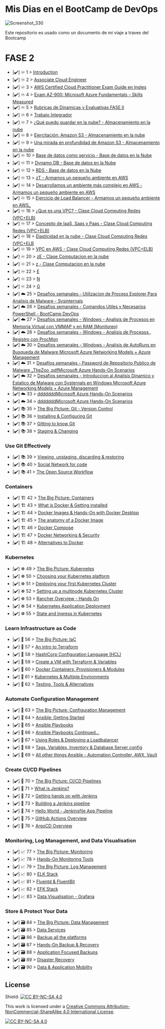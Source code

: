 # Mis Dias en el BootCamp de DevOps

<p align="center">

 ![Screenshot_330](https://user-images.githubusercontent.com/105083569/167223748-bc800af0-3529-4b80-8418-8ad53aec03c3.png)


Este repositorio es usado como un documento de mi viaje a traves del Bootcamp 
 
 
 
 
 
 
 
 
# FASE 2

- [✔️] ♾️ 1 > [Introduction](Days/day01.md)
- [✔️] ♾️ 2 > [Associate Cloud Engineer](Days/day02.md)
- [✔️] ♾️ 3 > [AWS Certified Cloud Practitioner Exam Guide en Ingles ](Days/day03.md)
- [✔️] ♾️ 4 > [Exam AZ-900: Microsoft Azure Fundamentals – Skills Measured](Days/day04.md)
- [✔️] ♾️ 5 > [Rubricas de Dinamicas y Evaluativas FASE II ](Days/day05.md)
- [✔️] ♾️ 6 > [Trabajo Integrador ](Days/day06.md)
- [✔️] ♾️ 7 > [¿Qué puedo guardar en la nube? - Almacenamiento en la nube](Days/day07.md)
- [✔️] ♾️ 8 > [Ejercitación: Amazon S3 - Almacenamiento en la nube](Days/day08.md)
- [✔️] ♾️ 9 > [Una mirada en profundidad de Amazon S3 - Almacenamiento en la nube](Days/day09.md)
- [✔️] ♾️ 10 > [Base de datos como servicio - Base de datos en la Nube](Days/day10.md)
- [✔️] ♾️ 11 > [Dynamo DB - Base de datos en la Nube](Days/day11.md)
- [✔️] ♾️ 12 > [RDS - Base de datos en la Nube](Days/day12.md)
- [✔️] ♾️ 13 > [zT  - Armamos un pequeño ambiente en AWS](Days/day13.md)
- [✔️] ♾️ 14 > [Desarrollamos un ambiente más complejo en AWS - Armamos un pequeño ambiente en AWS](Days/day14.md)
- [✔️] ♾️ 15 > [Ejercicio de Load Balancer  - Armamos un pequeño ambiente en AWS_](Days/day15.md)
- [✔️] ♾️ 16 > [¿Que es una VPC?    -  Clase Cloud Computing Redes (VPC+ELB)](Days/day16.md)
- [✔️] ♾️ 17 > [Concepto de IaaS, Saas y Paas   - Clase Cloud Computing Redes (VPC+ELB)](Days/day17.md)
- [✔️] ♾️ 18 > [Elasticidad en la nube    -   Clase Cloud Computing Redes (VPC+ELB](Days/day18.md)
- [✔️] ♾️ 19 > [VPC en AWS    -  Clase Cloud Computing Redes (VPC+ELB)](Days/day19.md)
- [✔️] ♾️ 20 > [zE    - Clase Computacion en la nube](Days/day20.md)
- [✔️] ♾️ 21 > [z     - Clase Computacion en la nube](Days/day21.md)
- [✔️] ♾️ 22 > [E ](Days/day22.md)
- [✔️] ♾️ 23 > [N](Days/day23.md)
- [✔️] ♾️ 24 > [G](Days/day24.md)
- [✔️] ☁️ 25 > [Desafíos semanales - Utilizacion de Process Explorer Para Analisis de Malware - Sysinternals ](Days/day25.md)
- [✔️] ☁️ 26 > [Desafíos semanales - Comandos Utiles y Necesarios PowerShell - BootCamp DevOps](Days/day26.md)
- [✔️] ☁️ 27 > [Desafíos semanales - Windows - Analisis de Procesos en Memoria Virtual con VMMAP y en RAM (Monitoreo)](Days/day27.md)
- [✔️] ☁️ 28 > [Desafíos semanales - Windows - Analisis de Procesos  , Registro con ProcMon](Days/day28.md)
- [✔️] ☁️ 30 > [Desafíos semanales - Windows - Analisis de AutoRuns en Busqueda de Malware Microsoft Azure Networking Models + Azure Management](Days/day30.md)
- [✔️] ☁️ 31 > [Desafíos semanales - Password de Repositorio Publico de Malware _TheZoo .pdfMicrosoft Azure Hands-On Scenarios](Days/day31.md)
- [✔️] ☁️ 32 > [Desafíos semanales - Introduccion al Analisis Dinamico y Estatico de Malware con Systernals en Windows Microsoft Azure Networking Models + Azure Management](Days/day32.md)
- [✔️] ☁️ 33 > [dddddddMicrosoft Azure Hands-On Scenarios](Days/day33.md)
- [✔️] ☁️ 34 > [dddddddMicrosoft Azure Hands-On Scenarios](Days/day34.md)
- [✔️] 📚 35 > [The Big Picture: Git - Version Control](Days/day35.md)
- [✔️] 📚 36 > [Installing & Configuring Git](Days/day36.md)
- [✔️] 📚 37 > [Gitting to know Git](Days/day37.md)
- [✔️] 📚 38 > [Staging & Changing](Days/day38.md)
 
 ### Use Git Effectively
 
 
- [✔️] 📚 39 > [Viewing, unstaging, discarding & restoring](Days/day39.md)
- [✔️] 📚 40 > [Social Network for code](Days/day40.md)
- [✔️] 📚 41 > [The Open Source Workflow](Days/day41.md)

### Containers 

- [✔️] 🏗️ 42 > [The Big Picture: Containers](Days/day42.md)
- [✔️] 🏗️ 43 > [What is Docker & Getting installed](Days/day43.md)
- [✔️] 🏗️ 44 > [Docker Images & Hands-On with Docker Desktop](Days/day44.md)
- [✔️] 🏗️ 45 > [The anatomy of a Docker Image](Days/day45.md)
- [✔️] 🏗️ 46 > [Docker Compose](Days/day46.md)
- [✔️] 🏗️ 47 > [Docker Networking & Security](Days/day47.md)
- [✔️] 🏗️ 48 > [Alternatives to Docker](Days/day48.md)

### Kubernetes

- [✔️] ☸ 49 > [The Big Picture: Kubernetes](Days/day49.md)
- [✔️] ☸ 50 > [Choosing your Kubernetes platform ](Days/day50.md)
- [✔️] ☸ 51 > [Deploying your first Kubernetes Cluster](Days/day51.md)
- [✔️] ☸ 52 > [Setting up a multinode Kubernetes Cluster](Days/day52.md)
- [✔️] ☸ 53 > [Rancher Overview - Hands On](Days/day53.md)
- [✔️] ☸ 54 > [Kubernetes Application Deployment](Days/day54.md)
- [✔️] ☸ 55 > [State and Ingress in Kubernetes](Days/day55.md)

### Learn Infrastructure as Code

- [✔️] 🤖 56 > [The Big Picture: IaC](Days/day56.md)
- [✔️] 🤖 57 > [An intro to Terraform ](Days/day57.md)
- [✔️] 🤖 58 > [HashiCorp Configuration Language (HCL)](Days/day58.md)
- [✔️] 🤖 59 > [Create a VM with Terraform & Variables](Days/day59.md)
- [✔️] 🤖 60 > [Docker Containers, Provisioners & Modules](Days/day60.md)
- [✔️] 🤖 61 > [Kubernetes & Multiple Environments](Days/day61.md)
- [✔️] 🤖 62 > [Testing, Tools & Alternatives](Days/day62.md)

### Automate Configuration Management

- [✔️] 📜 63 > [The Big Picture: Configuration Management](Days/day63.md)
- [✔️] 📜 64 > [Ansible: Getting Started](Days/day64.md)
- [✔️] 📜 65 > [Ansible Playbooks](Days/day65.md)
- [✔️] 📜 66 > [Ansible Playbooks Continued...](Days/day66.md)
- [✔️] 📜 67 > [Using Roles & Deploying a Loadbalancer](Days/day67.md)
- [✔️] 📜 68 > [Tags, Variables, Inventory & Database Server config](Days/day68.md)
- [✔️] 📜 69 > [All other things Ansible - Automation Controller, AWX, Vault](Days/day69.md)

### Create CI/CD Pipelines 

- [✔️] 🔄 70 > [The Big Picture: CI/CD Pipelines](Days/day70.md)
- [✔️] 🔄 71 > [What is Jenkins?](Days/day71.md)
- [✔️] 🔄 72 > [Getting hands on with Jenkins](Days/day72.md)
- [✔️] 🔄 73 > [Building a Jenkins pipeline](Days/day73.md)
- [✔️] 🔄 74 > [Hello World - Jenkinsfile App Pipeline](Days/day74.md)
- [✔️] 🔄 75 > [GitHub Actions Overview](Days/day75.md)
- [✔️] 🔄 76 > [ArgoCD Overview](Days/day76.md)

### Monitoring, Log Management, and Data Visualisation

- [✔️] 📈 77 > [The Big Picture: Monitoring](Days/day77.md)
- [✔️] 📈 78 > [Hands-On Monitoring Tools](Days/day78.md)
- [✔️] 📈 79 > [The Big Picture: Log Management](Days/day79.md)
- [✔️] 📈 80 > [ELK Stack](Days/day80.md)
- [✔️] 📈 81 > [Fluentd & FluentBit](Days/day81.md)
- [✔️] 📈 82 > [EFK Stack](Days/day82.md)
- [✔️] 📈 83 > [Data Visualisation - Grafana](Days/day83.md)

### Store & Protect Your Data

- [✔️] 🗃️ 84 > [The Big Picture: Data Management](Days/day84.md)
- [✔️] 🗃️ 85 > [Data Services](Days/day85.md)
- [✔️] 🗃️ 86 > [Backup all the platforms](Days/day86.md)
- [✔️] 🗃️ 87 > [Hands-On Backup & Recovery](Days/day87.md)
- [✔️] 🗃️ 88 > [Application Focused Backups](Days/day88.md)
- [✔️] 🗃️ 89 > [Disaster Recovery](Days/day89.md)
- [✔️] 🗃️ 90 > [Data & Application Mobility](Days/day90.md)

## License

Shield: [![CC BY-NC-SA 4.0][cc-by-nc-sa-shield]][cc-by-nc-sa]

This work is licensed under a
[Creative Commons Attribution-NonCommercial-ShareAlike 4.0 International License][cc-by-nc-sa].

[![CC BY-NC-SA 4.0][cc-by-nc-sa-image]][cc-by-nc-sa]

[cc-by-nc-sa]: http://creativecommons.org/licenses/by-nc-sa/4.0/
[cc-by-nc-sa-image]: https://licensebuttons.net/l/by-nc-sa/4.0/88x31.png
[cc-by-nc-sa-shield]: https://img.shields.io/badge/License-CC%20BY--NC--SA%204.0-lightgrey.svg
